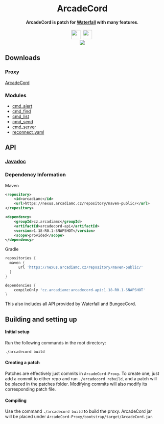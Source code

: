 <div align="center">
    <h1>ArcadeCord</h1>
    <strong>ArcadeCord is patch for <a href="https://github.com/PaperMC/Waterfall">Waterfall</a> with many features.</strong><br><br>
    <img src="https://forthebadge.com/images/badges/made-with-java.svg" height="30">&nbsp;
    <img src="https://forthebadge.com/images/badges/built-with-love.svg" height="30">&nbsp;
    <br>
    <img src="https://ci.arcadiamc.cz/buildStatus/icon?job=arcadecord%2Fmain&style=flat-square">
</div>

## Downloads

### Proxy
[ArcadeCord](https://ci.arcadiamc.cz/job/arcadecord/job/main/lastSuccessfulBuild/artifact/ArcadeCord-Proxy/bootstrap/target/ArcadeCord.jar)

### Modules
* [cmd_alert](https://ci.arcadiamc.cz/job/arcadecord/job/main/lastSuccessfulBuild/artifact/ArcadeCord-Proxy/module/cmd-alert/target/cmd_alert.jar)
* [cmd_find](https://ci.arcadiamc.cz/job/arcadecord/job/main/lastSuccessfulBuild/artifact/ArcadeCord-Proxy/module/cmd-find/target/cmd_find.jar)
* [cmd_list](https://ci.arcadiamc.cz/job/arcadecord/job/main/lastSuccessfulBuild/artifact/ArcadeCord-Proxy/module/cmd-list/target/cmd_list.jar)
* [cmd_send](https://ci.arcadiamc.cz/job/arcadecord/job/main/lastSuccessfulBuild/artifact/ArcadeCord-Proxy/module/cmd-send/target/cmd_send.jar)
* [cmd_server](https://ci.arcadiamc.cz/job/arcadecord/job/main/lastSuccessfulBuild/artifact/ArcadeCord-Proxy/module/cmd-server/target/cmd_server.jar)
* [reconnect_yaml](https://ci.arcadiamc.cz/job/arcadecord/job/main/lastSuccessfulBuild/artifact/ArcadeCord-Proxy/module/reconnect-yaml/target/reconnect_yaml.jar)


## API

### [Javadoc](https://ci.arcadiamc.cz/job/ArcadeCord/job/main/javadoc/index.html)

### Dependency Information
Maven
```xml
<repository>
    <id>arcadiamc</id>
    <url>https://nexus.arcadiamc.cz/repository/maven-public/</url>
</repository>
```
```xml
<dependency>
    <groupId>cz.arcadiamc</groupId>
    <artifactId>arcadecord-api</artifactId>
    <version>1.18-R0.1-SNAPSHOT</version>
    <scope>provided</scope>
</dependency>
```

Gradle
```groovy
repositories {
  maven {
      url 'https://nexus.arcadiamc.cz/repository/maven-public/'
  }
}
```
```groovy
dependencies {
    compileOnly 'cz.arcadiamc:arcadecord-api:1.18-R0.1-SNAPSHOT'
}
```

This also includes all API provided by Waterfall and BungeeCord.

## Building and setting up

#### Initial setup
Run the following commands in the root directory:

```shell
./arcadecord build
```

#### Creating a patch
Patches are effectively just commits in `ArcadeCord-Proxy`.
To create one, just add a commit to either repo and run `./arcadecord rebuild`, and a
patch will be placed in the patches folder. Modifying commits will also modify its
corresponding patch file.

#### Compiling

Use the command `./arcadecord build` to build the proxy. ArcadeCord jar
will be placed under `ArcadeCord-Proxy/bootstrap/target/ArcadeCord.jar`.
